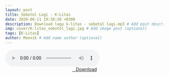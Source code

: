 ```yaml
---
layout: post
title: Sebotol Lagi - K-Litas
date: 2020-06-11 19:38:20 +0300
description: Download lagu k-litas - sebotol lagi.mp3 # Add post description (optional)
img: cover/K-litas_sebotol_lagi.jpg # Add image post (optional)
tags: [K-Litas]
author: Moexik # Add name author (optional)
---
```


<audio class='js-player' style="--plyr-color-main: #212121;" controls>
<source src="https://drive.google.com/uc?authuser=0&id=1n_ZAIYfpLWcFXosT32ijcAy_RZE2j16M&export=download" type="audio/mp3">
</audio><br />

<center>
<a href="/dl/sebotollagi-klitas/" ><i class="fa fa-caret-down" aria-hidden="true"></i>&nbsp; &nbsp;Download</a>
</center><br />
